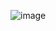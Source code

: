 ![image](https://user-images.githubusercontent.com/30227165/170618932-3e171552-2d86-4850-89da-d50a92d36873.png)
